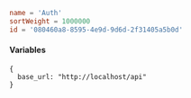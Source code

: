 ```toml
name = 'Auth'
sortWeight = 1000000
id = '080460a8-8595-4e9d-9d6d-2f31405a5b0d'
```

#### Variables

```json5
{
  base_url: "http://localhost/api"
}
```
